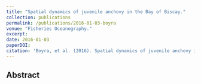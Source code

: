 ```yaml
---
title: "Spatial dynamics of juvenile anchovy in the Bay of Biscay."
collection: publications
permalink: /publications/2016-01-03-boyra
venue: "Fisheries Oceanography."
excerpt: 
date: 2016-01-03
paperDOI:
citation: 'Boyra, et al. (2016). Spatial dynamics of juvenile anchovy in the Bay of Biscay.Fisheries Oceanography, 25(5) 529-543.'
---
```


## Abstract
